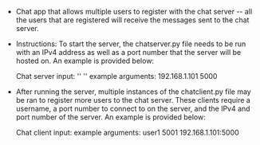 - Chat app that allows multiple users to register with the chat server -- all the users that are registered will receive the messages sent to the chat server.




- Instructions: To start the server, the chatserver.py file needs to be run with an IPv4 address as well as a port number that the server will be hosted on. An example is provided below:



    Chat server input: '<IP>' '<port>'
    example arguments: 192.168.1.101 5000
 
 
 
- After running the server, multiple instances of the chatclient.py file may be ran to register more users to the chat server. These clients require a username, a port number to connect to on the server, and the IPv4 and port number of the server. An example is provided below:
  
  
  
  
    Chat client input: <user> <port> <chat server>
    example arguments: user1 5001 192.168.1.101:5000
